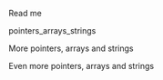 Read me

pointers_arrays_strings

More pointers, arrays and strings

Even more pointers, arrays and strings